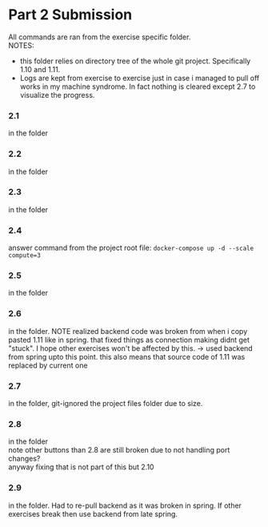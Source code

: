 # Part 2 Submission
All commands are ran from the exercise specific folder.
\
NOTES: 
- this folder relies on directory tree of the whole git project. Specifically 1.10 and 1.11.
- Logs are kept from exercise to exercise just in case i managed to pull off works in my machine syndrome. In fact nothing is cleared except 2.7 to visualize the progress.

### 2.1

in the folder

### 2.2

in the folder

### 2.3

in the folder

### 2.4

answer command from the project root file: ``` docker-compose up -d --scale compute=3 ```

### 2.5

in the folder

### 2.6

in the folder. NOTE realized backend code was broken from when i copy pasted 1.11 like in spring. that fixed things as connection making didnt get "stuck". I hope other exercises won't be affected by this. -> used backend from spring upto this point. this also means that source code of 1.11 was replaced by current one

### 2.7

in the folder, git-ignored the project files folder due to size.

### 2.8

in the folder\
note other buttons than 2.8 are still broken due to not handling port changes?\
anyway fixing that is not part of this but 2.10

### 2.9

in the folder. Had to re-pull backend as it was broken in spring. If other exercises break then use backend from late spring.
